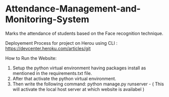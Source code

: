 # Attendance-Management-and-Monitoring-System

Marks the attendance of students based on the Face recognition technique.

Deployement Process for project on Herou using CLI :
https://devcenter.heroku.com/articles/git

How to Run the Website:
1. Setup the python virtual environment having packages install as mentioned in the requirements.txt file.
2. After that activate the python virtual environment.
3. Then write the following command:
    python manage.py runserver -  ( This will activate the local host server at which website is availabel )
